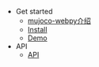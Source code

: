* Get started
    * [mujoco-webpy介绍](document/intro/intro_01.md)
    * [Install](document/install_01.md)
    * [Demo](document/demo_01.md)
* API
    * [API](document/api/api_01.md)
